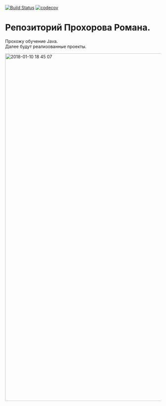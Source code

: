 [![Build Status](https://travis-ci.org/Daiverr/rprokhorov.svg?branch=master)](https://travis-ci.org/Daiverr/rprokhorov)
[![codecov](https://codecov.io/gh/Daiverr/rprokhorov/branch/master/graph/badge.svg)](https://codecov.io/gh/Daiverr/rprokhorov)

# Репозиторий Прохорова Романа.
Прохожу обучение Java. <br />
Далее будут реализованные проекты.<br />

<img width="1126" alt="2018-01-10 18 45 07" src="https://user-images.githubusercontent.com/33778117/34781663-7a9be1e6-f637-11e7-9000-48d3e4f007f4.png">
